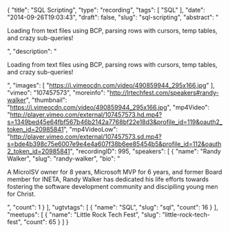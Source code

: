 {
  "title": "SQL Scripting",
  "type": "recording",
  "tags": [
    "SQL"
  ],
  "date": "2014-09-26T19:03:43",
  "draft": false,
  "slug": "sql-scripting",
  "abstract": "<p>Loading from text files using BCP, parsing rows with cursors, temp tables, and crazy sub-queries!</p>",
  "description": "<p>Loading from text files using BCP, parsing rows with cursors, temp tables, and crazy sub-queries!</p>",
  "images": [
    "https://i.vimeocdn.com/video/490859944_295x166.jpg"
  ],
  "vimeo": "107457573",
  "moreinfo": "http://lrtechfest.com/speakers#randy-walker",
  "thumbnail": "https://i.vimeocdn.com/video/490859944_295x166.jpg",
  "mp4Video": "http://player.vimeo.com/external/107457573.hd.mp4?s=1349bed45e64fbf567b46b2142a7768bf22e18d3&profile_id=119&oauth2_token_id=20985841",
  "mp4VideoLow": "http://player.vimeo.com/external/107457573.sd.mp4?s=bde4b398c75e6007e9e4e4a607f38b6ee85454b5&profile_id=112&oauth2_token_id=20985841",
  "recordingID": 995,
  "speakers": [
    {
      "name": "Randy Walker",
      "slug": "randy-walker",
      "bio": "<p>A MicroISV owner for 8 years, Microsoft MVP for 6 years, and former Board member for INETA, Randy Walker has dedicated his life efforts towards fostering the software development community and discipiling young men for Christ.</p>",
      "count": 1
    }
  ],
  "ugtvtags": [
    {
      "name": "SQL",
      "slug": "sql",
      "count": 16
    }
  ],
  "meetups": [
    {
      "name": "Little Rock Tech Fest",
      "slug": "little-rock-tech-fest",
      "count": 65
    }
  ]
}